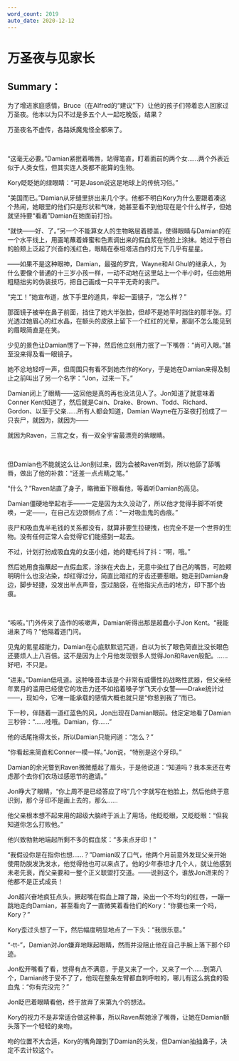 ```yaml
---
word_count: 2019
auto_date: 2020-12-12
---
```


# 万圣夜与见家长

## Summary：

为了增进家庭感情，Bruce（在Alfred的“建议”下）让他的孩子们带着恋人回家过万圣夜。他本以为只不过是多五个人一起吃晚饭，结果？

万圣夜名不虚传，各路妖魔鬼怪全都来了。

<br>

“这毫无必要。”Damian紧抿着嘴唇，站得笔直，盯着面前的两个女……两个外表近似于人类女性，但其实连人类都不能算的生物。

Kory眨眨她的绿眼睛：“可是Jason说这是地球上的传统习俗。”

“美国而已。”Damian从牙缝里挤出来几个字。他都不明白Kory为什么要跟着凑这个热闹，她眼里的他们只是形状和气味，她甚至看不到他现在是个什么样子，但她就坚持要“看着”Damian在她面前打扮。

“就快——好、了。”另一个不能算女人的生物略屈着膝盖，使得眼睛与Damian的在一个水平线上，用画笔蘸着蜂蜜和色素调出来的假血浆在他脸上涂抹。她过于苍白的脸颊上泛起了兴奋的浅红色，眼睛在泰坦塔洁白的灯光下几乎有星星。

——如果不是这种眼神，Damian，最强的罗宾，Wayne和Al Ghul的继承人，为什么要像个普通的十三岁小孩一样，一动不动地在这里站上一个半小时，任由她用粗糙拙劣的伪装技巧，把自己画成一只平平无奇的丧尸。

“完工！”她宣布道，放下手里的道具，举起一面镜子，“怎么样？”

那面镜子被举在鼻子前面，挡住了她大半张脸，但却不是她平时挡住的那半张。灯光透过她眉心的红水晶，在额头的皮肤上留下一个红红的光晕，那副不怎么能见到的眉眼简直是在笑。

少见的景色让Damian愣了一下神，然后他立刻用力抿了一下嘴唇：“尚可入眼。”甚至没来得及看一眼镜子。

她不忿地轻哼一声，但周围只有看不到她杰作的Kory，于是她在Damian来得及制止之前叫出了另一个名字：“Jon，过来一下。”

Damian闭上了眼睛——这回他是真的再也没法见人了。Jon知道了就意味着Conner Kent知道了，然后就是Cain、Drake、Brown、Todd、Richard、Gordon、以至于父亲……所有人都会知道，Damian Wayne在万圣夜打扮成了一只丧尸，就因为，就因为——

就因为Raven，三宫之女，有一双全宇宙最漂亮的紫眼睛。

<br>

但Damian也不能就这么让Jon别过来，因为会被Raven听到，所以他舔了舔嘴唇，做出了他的补救：“还差一点点睛之笔。”

“什么？”Raven站直了身子，略微垂下眼看他，等着听Damian的高见。

Damian僵硬地举起右手——一定是因为太久没动了，所以他才觉得手脚不听使唤，一定——，在自己左边颈侧点了点：“一对吸血鬼的齿痕。”

丧尸和吸血鬼半毛钱的关系都没有，就算非要生拉硬拽，也完全不是一个世界的生物。没有任何正常人会觉得它们能搭到一起去。

不过，计划打扮成吸血鬼的女巫小姐，她的睫毛抖了抖：“啊，哦。”

然后她用食指蘸起一点假血浆，涂抹在犬齿上，无意中染红了自己的嘴唇，可脸颊明明什么也没沾染，却红得过分，简直比暗红的牙齿还要惹眼。她走到Damian身边，脚步轻捷，没发出半点声音，歪过脑袋，在他指尖点击的地方，印下那个齿痕。

<br>

“咳咳。”门外传来了造作的咳嗽声，Damian听得出那是超蠢小子Jon Kent。“我能进来了吗？”他隔着道门问。

见鬼的氪星超能力，Damian在心底默默诅咒道，自以为长了眼色简直比没长眼色还要烦人上八百倍。这不是因为上个月他发现很多人觉得Jon和Raven般配。……好吧，不只是。

“进来。”Damian低吼道。这种嗓音本该是个非常有威慑性的战略性武器，但父亲经年累月的滥用已经使它的攻击力还不如掐着嗓子学飞天小女警——Drake统计过——，现如今，它唯一能承载的感情大概也就只是“你惹到我了”而已。

下一秒，伴随着一道红蓝色的风，Jon出现在Damian眼前。他定定地看了Damian三秒钟：“……哇哦。Damian，你……”

他的话尾拖得太长，所以Damian只能问道：“怎么？”

“你看起来简直和Conner一模一样。”Jon说，“特别是这个牙印。”

Damian的余光瞥到Raven微微蹙起了眉头，于是他说道：“知道吗？我本来还在考虑那个去你们农场过感恩节的邀请。”

Jon睁大了眼睛，“你上周不是已经答应了吗”几个字就写在他脸上，然后他终于意识到，那个牙印不是画上去的，那么……

他父亲根本想不起来用的超级大脑终于派上了用场，他眨眨眼，又眨眨眼：“但我知道你怎么打败他。”

他兴致勃勃地端起所剩不多的假血浆：“多来点牙印！”

“我假设你是在指你也想……？”Damian叹了口气，他两个月前意外发现父亲开始使用防脱发洗发水，他觉得他也可以来点了。他的少年泰坦才几个人，就让他感到未老先衰，而父亲要和一整个正义联盟打交道。——说到这个，谁放Jon进来的？他都不是正式成员！

Jon超兴奋地疯狂点头，撅起嘴在假血上蹭了蹭，染出一个不均匀的红唇，一蹦一跳地走向Damian，甚至看向了一直微笑着看他们的Kory：“你要也来一个吗，Kory？”

Kory歪过头想了一下，然后幅度明显地点了一下头：“我很乐意。”

“-tt-”，Damian对Jon嫌弃地眯起眼睛，然而并没阻止他在自己手腕上落下那个印迹。

Jon松开嘴看了看，觉得有点不满意，于是又来了一个，又来了一个……到第八个，Damian终于受不了了，他现在整条左臂都血刺呼啦的，哪儿有这么挑食的吸血鬼：“你有完没完？”

Jon眨巴着眼睛看他，终于放弃了来第九个的想法。

Kory的视力不是非常适合做这种事，所以Raven帮她涂了嘴唇，让她在Damian额头落下一个轻轻的亲吻。

吻的位置不大合适，Kory的嘴角蹭到了Damian的头发，但Damian抽抽鼻子，决定不去计较这个。
